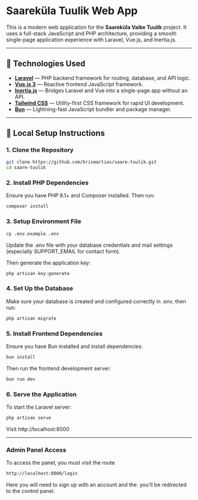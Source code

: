# Saareküla Tuulik Web App

This is a modern web application for the **Saareküla Vaike Tuulik** project. It uses a full-stack JavaScript and PHP architecture, providing a smooth single-page application experience with Laravel, Vue.js, and Inertia.js.

---

## 🧰 Technologies Used

- **[Laravel](https://laravel.com/)** — PHP backend framework for routing, database, and API logic.
- **[Vue.js 3](https://vuejs.org/)** — Reactive frontend JavaScript framework.
- **[Inertia.js](https://inertiajs.com/)** — Bridges Laravel and Vue into a single-page app without an API.
- **[Tailwind CSS](https://tailwindcss.com/)** — Utility-first CSS framework for rapid UI development.
- **[Bun](https://bun.sh/)** — Lightning-fast JavaScript bundler and package manager.

---

## 🚀 Local Setup Instructions

### 1. Clone the Repository

```bash
git clone https://github.com/krismartias/saare-tuulik.git
cd saare-tuulik
```

### 2. Install PHP Dependencies
Ensure you have PHP 8.1+ and Composer installed. Then run:

```bash
composer install
```

### 3. Setup Environment File
```bash
cp .env.example .env
```
Update the .env file with your database credentials and mail settings (especially SUPPORT_EMAIL for contact form).

Then generate the application key:

```bash
php artisan key:generate
```
### 4. Set Up the Database
Make sure your database is created and configured correctly in .env, then run:

```bash
php artisan migrate
```

### 5. Install Frontend Dependencies
Ensure you have Bun installed and install dependencies:

```bash
bun install
```
Then run the frontend development server:

```bash
bun run dev
```

### 6. Serve the Application
To start the Laravel server:

```bash
php artisan serve
```
Visit http://localhost:8000


---

### Admin Panel Access

To access the panel, you must visit the route
```bash
http://localhost:8000/login
```

Here you will need to sign up with an account and the. you'll be redirected to the control panel.
